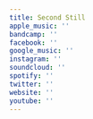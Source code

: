 ```yaml
---
title: Second Still
apple_music: ''
bandcamp: ''
facebook: ''
google_music: ''
instagram: ''
soundcloud: ''
spotify: ''
twitter: ''
website: ''
youtube: ''
---
```

